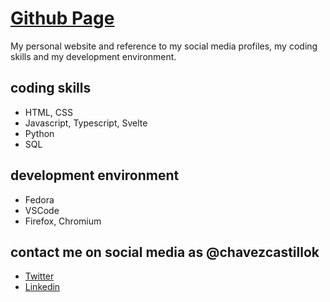 # [Github Page](https://chavezcastillok.github.io/)

My personal website and reference to my social media profiles, my coding skills and my development environment.

## coding skills

- HTML, CSS
- Javascript, Typescript, Svelte
- Python
- SQL

## development environment

- Fedora
- VSCode
- Firefox, Chromium

## contact me on social media as @chavezcastillok

- [Twitter](https://twitter.com/chavezcastillok)
- [Linkedin](https://www.linkedin.com/in/kevin-chavez-castillo/)
